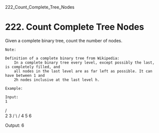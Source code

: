 222_Count_Complete_Tree_Nodes
# 222. Count Complete Tree Nodes

Given a complete binary tree, count the number of nodes.

    Note: 

    Definition of a complete binary tree from Wikipedia:
        In a complete binary tree every level, except possibly the last, is completely filled, and
        all nodes in the last level are as far left as possible. It can have between 1 and
        2h nodes inclusive at the last level h.

    Example:

    Input:
    1
   / \
  2   3
 / \  /
4  5 6

Output: 6